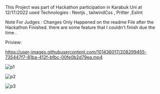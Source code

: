 This Project was part of Hackathon participation in Karabuk Uni at 12/17/2022
used Technologies : Nextjs , tailwindCss , Pritter ,Eslint

Note For Judges : Changes Only Happened on the readme File after the Hackathon Finished. there are some feature that I couldn't finish due the time .

Priview: 

https://user-images.githubusercontent.com/101436017/208299455-735447f7-81ba-412f-bfbc-00fe0b2d79ea.mp4

![p1](https://user-images.githubusercontent.com/101436017/208299433-93fc9214-1da9-4b59-82ba-1229bfcc2734.png)

![p2](https://user-images.githubusercontent.com/101436017/208299434-25123656-29f3-41de-93aa-a4c8e66c2b0b.png)

![p3](https://user-images.githubusercontent.com/101436017/208299435-a37454fd-acfa-4484-811b-11930d2e5a7d.png)
